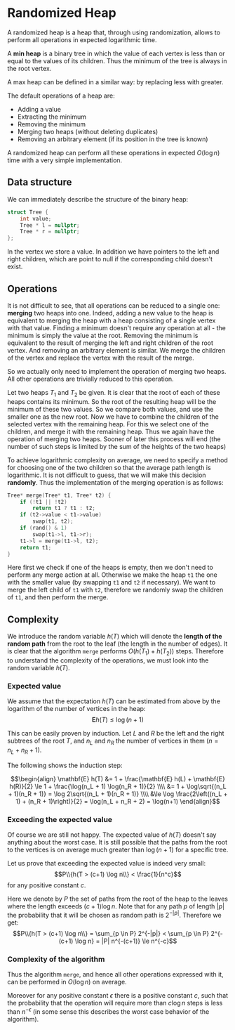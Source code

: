 <!--?title Randomized Heap -->
# Randomized Heap

A randomized heap is a heap that, through using randomization, allows to perform all operations in expected logarithmic time.

A **min heap** is a binary tree in which the value of each vertex is less than or equal to the values of its children.
Thus the minimum of the tree is always in the root vertex.

A max heap can be defined in a similar way: by replacing less with greater.

The default operations of a heap are:

- Adding a value
- Extracting the minimum
- Removing the minimum
- Merging two heaps (without deleting duplicates)
- Removing an arbitrary element (if its position in the tree is known)

A randomized heap can perform all these operations in expected $O(\log n)$ time with a very simple implementation.

## Data structure

We can immediately describe the structure of the binary heap:

```cpp randomized_heap_structure
struct Tree {
    int value;
    Tree * l = nullptr;
    Tree * r = nullptr;
};
```

In the vertex we store a value.
In addition we have pointers to the left and right children, which are point to null if the corresponding child doesn't exist.

## Operations

It is not difficult to see, that all operations can be reduced to a single one: **merging** two heaps into one.
Indeed, adding a new value to the heap is equivalent to merging the heap with a heap consisting of a single vertex with that value. 
Finding a minimum doesn't require any operation at all - the minimum is simply the value at the root.
Removing the minimum is equivalent to the result of merging the left and right children of the root vertex.
And removing an arbitrary element is similar.
We merge the children of the vertex and replace the vertex with the result of the merge.

So we actually only need to implement the operation of merging two heaps.
All other operations are trivially reduced to this operation.

Let two heaps $T_1$ and $T_2$ be given.
It is clear that the root of each of these heaps contains its minimum.
So the root of the resulting heap will be the minimum of these two values.
So we compare both values, and use the smaller one as the new root.
Now we have to combine the children of the selected vertex with the remaining heap.
For this we select one of the children, and merge it with the remaining heap.
Thus we again have the operation of merging two heaps.
Sooner of later this process will end (the number of such steps is limited by the sum of the heights of the two heaps)

To achieve logarithmic complexity on average, we need to specify a method for choosing one of the two children so that the average path length is logarithmic.
It is not difficult to guess, that we will make this decision **randomly**.
Thus the implementation of the merging operation is as follows:

```cpp randomized_heap_merge
Tree* merge(Tree* t1, Tree* t2) {
    if (!t1 || !t2)
        return t1 ? t1 : t2;
    if (t2->value < t1->value)
        swap(t1, t2);
    if (rand() & 1)
        swap(t1->l, t1->r);
    t1->l = merge(t1->l, t2);
    return t1;
}
```

Here first we check if one of the heaps is empty, then we don't need to perform any merge action at all.
Otherwise we make the heap `t1` the one with the smaller value (by swapping `t1` and `t2` if necessary).
We want to merge the left child of `t1` with `t2`, therefore we randomly swap the children of `t1`, and then perform the merge.

## Complexity

We introduce the random variable $h(T)$ which will denote the **length of the random path** from the root to the leaf (the length in the number of edges).
It is clear that the algorithm `merge` performs $O(h(T_1) + h(T_2))$ steps.
Therefore to understand the complexity of the operations, we must look into the random variable $h(T)$.

### Expected value

We assume that the expectation $h(T)$ can be estimated from above by the logarithm of the number of vertices in the heap:
$$\mathbf{E} h(T) \le \log(n+1)$$

This can be easily proven by induction.
Let $L$ and $R$ be the left and the right subtrees of the root $T$, and $n_L$ and $n_R$ the number of vertices in them ($n = n_L + n_R + 1$).

The following shows the induction step:

$$\begin{align}
\mathbf{E} h(T) &= 1 + \frac{\mathbf{E} h(L) + \mathbf{E} h(R)}{2} 
\le 1 + \frac{\log(n_L + 1) \log(n_R + 1)}{2} \\\\
&= 1 + \log\sqrt{(n_L + 1)(n_R + 1)} = \log 2\sqrt{(n_L + 1)(n_R + 1)} \\\\
&\le \log \frac{2\left((n_L + 1) + (n_R + 1)\right)}{2} = \log(n_L + n_R + 2) = \log(n+1)
\end{align}$$

### Exceeding the expected value

Of course we are still not happy.
The expected value of $h(T)$ doesn't say anything about the worst case.
It is still possible that the paths from the root to the vertices is on average much greater than $\log(n + 1)$ for a specific tree.

Let us prove that exceeding the expected value is indeed very small:
$$P\\{h(T > (c+1) \log n\\} < \frac{1}{n^c}$$
for any positive constant $c$.

Here we denote by $P$ the set of paths from the root of the heap to the leaves where the length exceeds $(c+1) \log n$.
Note that for any path $p$ of length $|p|$ the probability that it will be chosen as random path is $2^{-|p|}$.
Therefore we get:
$$P\\{h(T > (c+1) \log n\\} = \sum_{p \in P} 2^{-|p|} < \sum_{p \in P} 2^{-(c+1) \log n} = |P| n^{-(c+1)} \le n^{-c}$$

### Complexity of the algorithm

Thus the algorithm `merge`, and hence all other operations expressed with it, can be performed in $O(\log n)$ on average.

Moreover for any positive constant $\epsilon$ there is a positive constant $c$, such that the probability that the operation will require more than $c \log n$ steps is less than $n^{-\epsilon}$ (in some sense this describes the worst case behavior of the algorithm).
